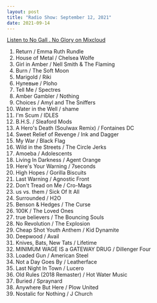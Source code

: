 ```yaml
---
layout: post
title: "Radio Show: September 12, 2021"
date: 2021-09-14
---
```


[Listen to No Gall . No Glory on Mixcloud](https://www.mixcloud.com/jimshreds/september-12-2021-no-gall-no-glory-wkdu-philadelphia-917fm/)

1. Return / Emma Ruth Rundle
2. House of Metal / Chelsea Wolfe
3. Girl in Amber / Nell Smith & The Flaming
4. Burn / The Soft Moon
5. Marigold / Riki
6. Нулевые / Ploho
7. Tell Me / Spectres
8. Amber Gambler / Nothing
9. Choices / Amyl and The Sniffers
10. Water in the Well / shame
11. I'm Scum / IDLES
12. B.H.S. / Sleaford Mods
13. A Hero's Death (Soulwax Remix) / Fontaines DC
14. Sweet Relief of Revenge / Ink and Dagger
15. My War / Black Flag
16. Wild in the Streets / The Circle Jerks
17. Amoeba / Adolescents
18. Living In Darkness / Agent Orange
19. Here's Your Warning / 7seconds
20. High Hopes / Gorilla Biscuits
21. Last Warning / Agnostic Front
22. Don't Tread on Me / Cro-Mags
23. us vs. them / Sick Of It All
24. Surrounded / H2O
25. Benson & Hedges / The Curse
26. 100K / The Loved Ones
27. true believers / The Bouncing Souls
28. No Revolution / The Explosion
29. Cheap Shot Youth Anthem / Kid Dynamite
30. Deepwood / Avail
31. Knives, Bats, New Tats / Lifetime
32. MINIMUM WAGE IS a GATEWAY DRUG / Dillenger Four
33. Loaded Gun / American Steel
34. Not a Day Goes By / Leatherface
35. Last Night In Town / Lucero
36. Old Rules (2018 Remaster) / Hot Water Music
37. Buried / Spraynard
38. Anywhere But Here / Plow United
39. Nostalic for Nothing / J Church
